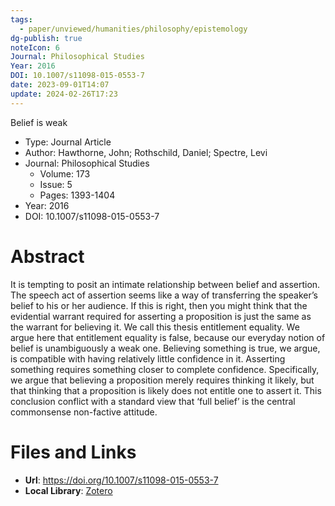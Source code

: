 ```yaml
---
tags:
  - paper/unviewed/humanities/philosophy/epistemology
dg-publish: true
noteIcon: 6
Journal: Philosophical Studies
Year: 2016
DOI: 10.1007/s11098-015-0553-7
date: 2023-09-01T14:07
update: 2024-02-26T17:23
---
```


Belief is weak

- Type: Journal Article
- Author: Hawthorne, John; Rothschild, Daniel; Spectre, Levi
- Journal: Philosophical Studies
    - Volume: 173
    - Issue: 5
    - Pages: 1393-1404
- Year: 2016
- DOI: 10.1007/s11098-015-0553-7

# Abstract
It is tempting to posit an intimate relationship between belief and assertion. The speech act of assertion seems like a way of transferring the speaker’s belief to his or her audience. If this is right, then you might think that the evidential warrant required for asserting a proposition is just the same as the warrant for believing it. We call this thesis entitlement equality. We argue here that entitlement equality is false, because our everyday notion of belief is unambiguously a weak one. Believing something is true, we argue, is compatible with having relatively little confidence in it. Asserting something requires something closer to complete confidence. Specifically, we argue that believing a proposition merely requires thinking it likely, but that thinking that a proposition is likely does not entitle one to assert it. This conclusion conflict with a standard view that ‘full belief’ is the central commonsense non-factive attitude.

# Files and Links
- **Url**: https://doi.org/10.1007/s11098-015-0553-7
- **Local Library**: [Zotero](zotero://select/library/items/9YPY272H)